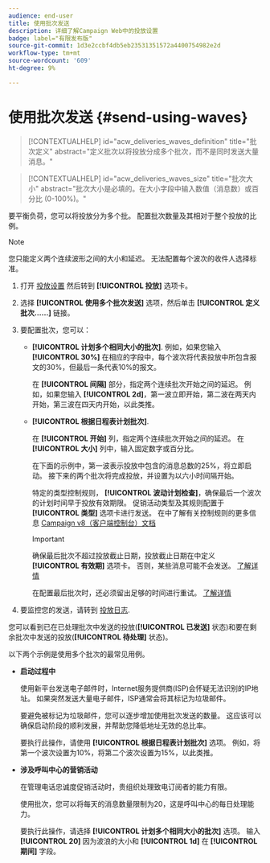 ```yaml
---
audience: end-user
title: 使用批次发送
description: 详细了解Campaign Web中的投放设置
badge: label="有限发布版"
source-git-commit: 1d3e2ccbf4db5eb23531351572a4400754982e2d
workflow-type: tm+mt
source-wordcount: '609'
ht-degree: 9%

---
```



# 使用批次发送 {#send-using-waves}

>[!CONTEXTUALHELP]
>id="acw_deliveries_waves_definition"
>title="批次定义"
>abstract="定义批次以将投放分成多个批次，而不是同时发送大量消息。"

>[!CONTEXTUALHELP]
>id="acw_deliveries_waves_size"
>title="批次大小"
>abstract="批次大小是必填的。在大小字段中输入数值（消息数）或百分比 (0-100%)。"

要平衡负荷，您可以将投放分为多个批。 配置批次数量及其相对于整个投放的比例。

>[!NOTE]
>
>您只能定义两个连续波形之间的大小和延迟。 无法配置每个波次的收件人选择标准。

1. 打开 [投放设置](delivery-settings.md#retries) 然后转到 **[!UICONTROL 投放]** 选项卡。
1. 选择 **[!UICONTROL 使用多个批次发送]** 选项，然后单击 **[!UICONTROL 定义批次……]** 链接。

1. 要配置批次，您可以：

   * **[!UICONTROL 计划多个相同大小的批次]**. 例如，如果您输入 **[!UICONTROL 30%]** 在相应的字段中，每个波次将代表投放中所包含报文的30%，但最后一条代表10%的报文。

     在 **[!UICONTROL 间隔]** 部分，指定两个连续批次开始之间的延迟。 例如，如果您输入 **[!UICONTROL 2d]**，第一波立即开始，第二波在两天内开始，第三波在四天内开始，以此类推。

   * **[!UICONTROL 根据日程表计划批次]**.

     在 **[!UICONTROL 开始]** 列，指定两个连续批次开始之间的延迟。 在 **[!UICONTROL 大小]** 列中，输入固定数字或百分比。

     在下面的示例中，第一波表示投放中包含的消息总数的25%，将立即启动。 接下来的两个批次将完成投放，并设置为以六小时间隔开始。

     特定的类型控制规则， **[!UICONTROL 波动计划检查]**，确保最后一个波次的计划时间早于投放有效期限。 促销活动类型及其规则配置于 **[!UICONTROL 类型]** 选项卡进行发送。 在中了解有关控制规则的更多信息 [Campaign v8（客户端控制台）文档](https://experienceleague.adobe.com/docs/campaign/automation/campaign-optimization/control-rules.html)

     >[!IMPORTANT]
     >
     >确保最后批次不超过投放截止日期，投放截止日期在中定义 **[!UICONTROL 有效期]** 选项卡。 否则，某些消息可能不会发送。 [了解详情](delivery-settings.md#validity)
     >
     >在配置最后批次时，还必须留出足够的时间进行重试。 [了解详情](delivery-settings.md#retries)

1. 要监控您的发送，请转到 [投放日志](../monitor/delivery-logs.md).

您可以看到已在已处理批次中发送的投放(**[!UICONTROL 已发送]** 状态)和要在剩余批次中发送的投放(**[!UICONTROL 待处理]** 状态)。

以下两个示例是使用多个批次的最常见用例。

* **启动过程中**

  使用新平台发送电子邮件时，Internet服务提供商(ISP)会怀疑无法识别的IP地址。 如果突然发送大量电子邮件，ISP通常会将其标记为垃圾邮件。

  要避免被标记为垃圾邮件，您可以逐步增加使用批次发送的数量。 这应该可以确保启动阶段的顺利发展，并帮助您降低地址无效的总比率。

  要执行此操作，请使用 **[!UICONTROL 根据日程表计划批次]** 选项。 例如，将第一个波次设置为10%，将第二个波次设置为15%，以此类推。

* **涉及呼叫中心的营销活动**

  在管理电话忠诚度促销活动时，贵组织处理致电订阅者的能力有限。

  使用批次，您可以将每天的消息数量限制为20，这是呼叫中心的每日处理能力。

  要执行此操作，请选择 **[!UICONTROL 计划多个相同大小的批次]** 选项。 输入 **[!UICONTROL 20]** 因为波浪的大小和 **[!UICONTROL 1d]** 在 **[!UICONTROL 期间]** 字段。